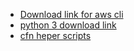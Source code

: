 - [Download link for aws cli](https://docs.aws.amazon.com/cli/latest/userguide/getting-started-install.html)
- [python 3 download link](https://www.python.org/downloads/release/python-3106/)
- [cfn heper scripts](https://docs.aws.amazon.com/AWSCloudFormation/latest/UserGuide/cfn-helper-scripts-reference.html)

